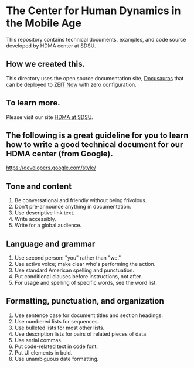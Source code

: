 # The Center for Human Dynamics in the Mobile Age

This repository contains technical documents, examples, and code source developed by HDMA center at SDSU.

## How we created this.

This directory uses the open source documentation site, [Docusauras](https://docusaurus.io/) that can be deployed to [ZEIT Now](https://zeit.co) with zero configuration.

## To learn more.

Please visit our site [HDMA at SDSU](https://humandynamics.sdsu.edu/). 

## The following is a great guideline for you to learn how to write a good technical document for our HDMA center (from Google).
 
https://developers.google.com/style/
 
## Tone and content
1. Be conversational and friendly without being frivolous.
2. Don't pre-announce anything in documentation.
3. Use descriptive link text.
4. Write accessibly.
5. Write for a global audience.
 
## Language and grammar
1. Use second person: "you" rather than "we."
2. Use active voice; make clear who's performing the action.
3. Use standard American spelling and punctuation.
4. Put conditional clauses before instructions, not after.
5. For usage and spelling of specific words, see the word list.
 
## Formatting, punctuation, and organization
1. Use sentence case for document titles and section headings.
2. Use numbered lists for sequences.
3. Use bulleted lists for most other lists.
4. Use description lists for pairs of related pieces of data.
5. Use serial commas.
6. Put code-related text in code font.
7. Put UI elements in bold.
8. Use unambiguous date formatting.

